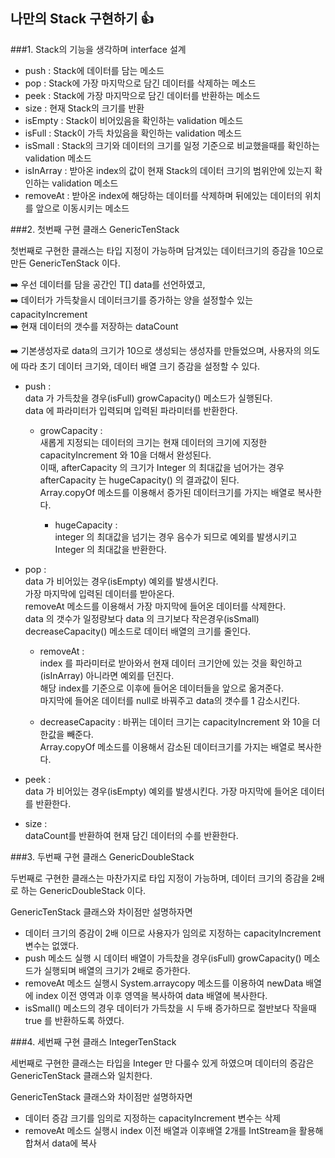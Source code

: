 나만의 Stack 구현하기 :+1: 
--

###1. Stack의 기능을 생각하며 interface 설계

* push : Stack에 데이터를 담는 메소드
* pop : Stack에 가장 마지막으로 담긴 데이터를 삭제하는 메소드
* peek : Stack에 가장 마지막으로 담긴 데이터를 반환하는 메소드
* size : 현재 Stack의 크기를 반환
* isEmpty : Stack이 비어있음을 확인하는 validation 메소드
* isFull : Stack이 가득 차있음을 확인하는 validation 메소드
* isSmall : Stack의 크기와 데이터의 크기를 일정 기준으로 비교했을때를 확인하는 validation 메소드
* isInArray : 받아온 index의 값이 현재 Stack의 데이터 크기의 범위안에 있는지 확인하는 validation 메소드
* removeAt : 받아온 index에 해당하는 데이터를 삭제하며 뒤에있는 데이터의 위치를 앞으로 이동시키는 메소드


 ###2. 첫번째 구현 클래스 GenericTenStack
 
 첫번째로 구현한 클래스는 타입 지정이 가능하며 담겨있는 데이터크기의 증감을 10으로 만든 GenericTenStack 이다.
 
 :arrow_right: 우선 데이터를 담을 공간인 T[] data를 선언하였고,   
 :arrow_right: 데이터가 가득찾을시 데이터크기를 증가하는 양을 설정할수 있는 capacityIncrement  
:arrow_right:  현재 데이터의 갯수를 저장하는 dataCount
 
 :arrow_right: 기본생성자로 data의 크기가 10으로 생성되는 생성자를 만들었으며, 사용자의 의도에 따라 초기 데이터 크기와, 데이터 배열 크기 증감을 설정할 수 있다.
 
 * push :    
 data 가 가득찼을 경우(isFull) growCapacity() 메소드가 실행된다.  
 data 에 파라미터가 입력되며 입력된 파라미터를 반환한다.  
    * growCapacity :  
    새롭게 지정되는 데이터의 크기는 현재 데이터의 크기에 지정한 capacityIncrement 와 10을 더해서 완성된다.  
    이때, afterCapacity 의 크기가 Integer 의 최대값을 넘어가는 경우 afterCapacity 는 hugeCapacity() 의 결과값이 된다.   
    Array.copyOf 메소드를 이용해서 증가된 데이터크기를 가지는 배열로 복사한다.    
    
        * hugeCapacity :  
        integer 의 최대값을 넘기는 경우 음수가 되므로 예외를 발생시키고 Integer 의 최대값을 반환한다.
 
 * pop :  
 data 가 비어있는 경우(isEmpty) 예외를 발생시킨다.  
 가장 마지막에 입력된 데이터를 받아온다.  
 removeAt 메소드를 이용해서 가장 마지막에 들어온 데이터를 삭제한다.  
 data 의 갯수가 일정량보다 data 의 크기보다 작은경우(isSmall) decreaseCapacity() 메소드로 데이터 배열의 크기를 줄인다.  
    * removeAt :   
    index 를 파라미터로 받아와서 현재 데이터 크기안에 있는 것을 확인하고(isInArray) 아니라면 예외를 던진다.  
    해당 index를 기준으로 이후에 들어온 데이터들을 앞으로 옮겨준다.  
    마지막에 들어온 데이터를 null로 바꿔주고 data의 갯수를 1 감소시킨다.  
    
    * decreaseCapacity : 
    바뀌는 데이터 크기는 capacityIncrement 와 10을 더한값을 빼준다.  
    Array.copyOf 메소드를 이용해서 감소된 데이터크기를 가지는 배열로 복사한다. 
    
 * peek :  
 data 가 비어있는 경우(isEmpty) 예외를 발생시킨다.
 가장 마지막에 들어온 데이터를 반환한다.
 
 * size :   
 dataCount를 반환하여 현재 담긴 데이터의 수를 반환한다.
 
  ###3. 두번째 구현 클래스 GenericDoubleStack
  
  두번째로 구현한 클래스는 마찬가지로 타입 지정이 가능하며, 데이터 크기의 증감을 2배로 하는 GenericDoubleStack 이다.  
  
  GenericTenStack 클래스와 차이점만 설명하자면  
  
  * 데이터 크기의 증감이 2배 이므로 사용자가 임의로 지정하는 capacityIncrement 변수는 없앴다.
  * push 메소드 실행 시 데이터 배열이 가득찼을 경우(isFull) growCapacity() 메소드가 실행되며 배열의 크기가 2배로 증가한다.  
  * removeAt 메소드 실행시  System.arraycopy 메소드를 이용하여 newData 배열에 index 이전 영역과 이후 영역을 복사하여 data 배열에 복사한다.
  * isSmall() 메소드의 경우 데이터가 가득찼을 시 두배 증가하므로 절반보다 작을때 true 를 반환하도록 하였다.
  
  
  ###4. 세번째 구현 클래스 IntegerTenStack
  
  세번째로 구현한 클래스는 타입을 Integer 만 다룰수 있게 하였으며 데이터의 증감은 GenericTenStack 클래스와 일치한다.
  
  GenericTenStack 클래스와 차이점만 설명하자면
  
  * 데이터 증감 크기를 임의로 지정하는 capacityIncrement 변수는 삭제
  * removeAt 메소드 실행시 index 이전 배열과 이후배열 2개를 IntStream을 활용해 합쳐서 data에 복사
   